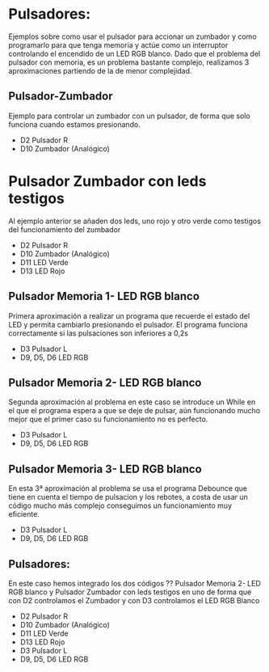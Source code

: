 # Pulsadores:

Ejemplos sobre como usar el pulsador para accionar un zumbador y como programarlo para que tenga memoria y actúe como un interruptor controlando el encendido de un LED RGB blanco. Dado que el problema del pulsador con memoria, es un problema bastante complejo, realizamos 3 aproximaciones partiendo de la de menor complejidad.

## Pulsador-Zumbador
Ejemplo para controlar un zumbador con un pulsador, de forma que solo funciona cuando estamos presionando.
- D2 Pulsador R
- D10 Zumbador (Analógico)

# Pulsador Zumbador con leds testigos
Al ejemplo anterior se añaden dos leds, uno rojo y otro verde como testigos del funcionamiento del zumbador
- D2 Pulsador R
- D10 Zumbador (Analógico)
- D11 LED Verde
- D13 LED Rojo
    
## Pulsador Memoria 1- LED RGB blanco
Primera aproximación a realizar un programa que recuerde el estado del LED y permita cambiarlo presionando el pulsador. El programa funciona correctamente si las pulsaciones son inferiores a 0,2s
- D3 Pulsador L
- D9, D5, D6 LED RGB

## Pulsador Memoria 2- LED RGB blanco
Segunda aproximación al problema en este caso se introduce un While en el que el programa espera a que se deje de pulsar, aún funcionando mucho mejor que el primer caso su funcionamiento no es perfecto.
- D3 Pulsador L
- D9, D5, D6 LED RGB

## Pulsador Memoria 3- LED RGB blanco
En esta 3ª aproximación al problema se usa el programa Debounce que tiene en cuenta el tiempo de pulsacion y los rebotes, a costa de usar un código mucho más complejo conseguimos un funcionamiento muy eficiente.
- D3 Pulsador L
- D9, D5, D6 LED RGB

## Pulsadores:
En este caso hemos integrado los dos códigos ?? Pulsador Memoria 2- LED RGB blanco y Pulsador Zumbador con leds testigos en uno de forma que con D2 controlamos el Zumbador y con D3 controlamos el LED RGB Blanco
- D2 Pulsador R
- D10 Zumbador (Analógico)
- D11 LED Verde
- D13 LED Rojo
- D3 Pulsador L
- D9, D5, D6 LED RGB
